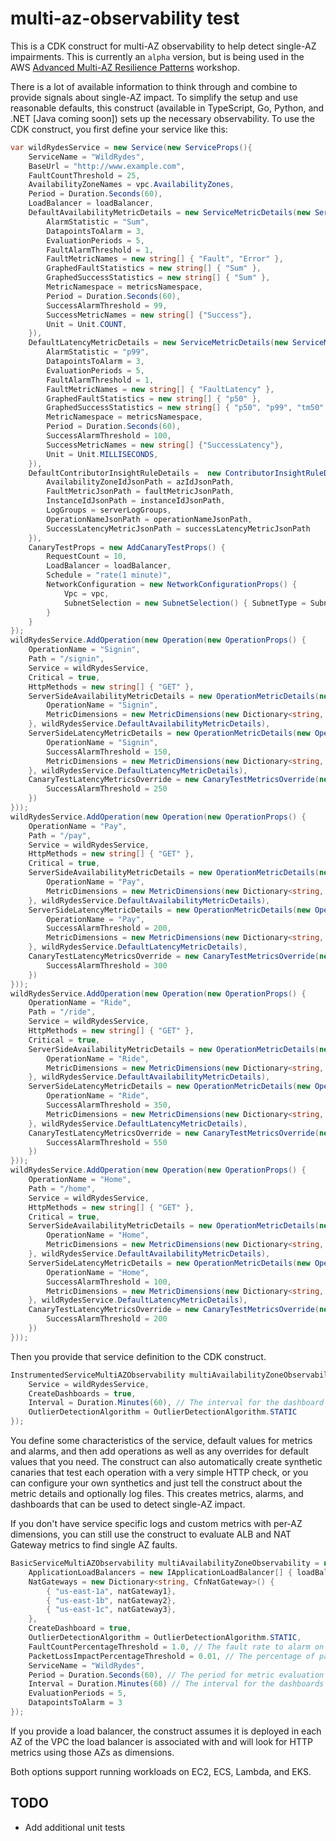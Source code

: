 # multi-az-observability test
This is a CDK construct for multi-AZ observability to help detect single-AZ impairments. This is currently an `alpha` version, but is being used in the AWS [Advanced Multi-AZ Resilience Patterns](https://catalog.workshops.aws/multi-az-gray-failures/en-US) workshop.

There is a lot of available information to think through and combine to provide signals about single-AZ impact. To simplify the setup and use reasonable defaults, this construct (available in TypeScript, Go, Python, and .NET [Java coming soon]) sets up the necessary observability. To use the CDK construct, you first define your service like this:

```csharp
var wildRydesService = new Service(new ServiceProps(){
    ServiceName = "WildRydes",
    BaseUrl = "http://www.example.com",
    FaultCountThreshold = 25,
    AvailabilityZoneNames = vpc.AvailabilityZones,
    Period = Duration.Seconds(60),
    LoadBalancer = loadBalancer,
    DefaultAvailabilityMetricDetails = new ServiceMetricDetails(new ServiceMetricDetailsProps() {
        AlarmStatistic = "Sum",
        DatapointsToAlarm = 3,
        EvaluationPeriods = 5,
        FaultAlarmThreshold = 1,
        FaultMetricNames = new string[] { "Fault", "Error" },
        GraphedFaultStatistics = new string[] { "Sum" },
        GraphedSuccessStatistics = new string[] { "Sum" },
        MetricNamespace = metricsNamespace,
        Period = Duration.Seconds(60),
        SuccessAlarmThreshold = 99,
        SuccessMetricNames = new string[] {"Success"},
        Unit = Unit.COUNT,
    }),
    DefaultLatencyMetricDetails = new ServiceMetricDetails(new ServiceMetricDetailsProps(){
        AlarmStatistic = "p99",
        DatapointsToAlarm = 3,
        EvaluationPeriods = 5,
        FaultAlarmThreshold = 1,
        FaultMetricNames = new string[] { "FaultLatency" },
        GraphedFaultStatistics = new string[] { "p50" },
        GraphedSuccessStatistics = new string[] { "p50", "p99", "tm50", "tm99" },
        MetricNamespace = metricsNamespace,
        Period = Duration.Seconds(60),
        SuccessAlarmThreshold = 100,
        SuccessMetricNames = new string[] {"SuccessLatency"},
        Unit = Unit.MILLISECONDS,
    }),
    DefaultContributorInsightRuleDetails =  new ContributorInsightRuleDetails(new ContributorInsightRuleDetailsProps() {
        AvailabilityZoneIdJsonPath = azIdJsonPath,
        FaultMetricJsonPath = faultMetricJsonPath,
        InstanceIdJsonPath = instanceIdJsonPath,
        LogGroups = serverLogGroups,
        OperationNameJsonPath = operationNameJsonPath,
        SuccessLatencyMetricJsonPath = successLatencyMetricJsonPath
    }),
    CanaryTestProps = new AddCanaryTestProps() {
        RequestCount = 10,
        LoadBalancer = loadBalancer,
        Schedule = "rate(1 minute)",
        NetworkConfiguration = new NetworkConfigurationProps() {
            Vpc = vpc,
            SubnetSelection = new SubnetSelection() { SubnetType = SubnetType.PRIVATE_ISOLATED }
        }
    }
});
wildRydesService.AddOperation(new Operation(new OperationProps() {
    OperationName = "Signin",
    Path = "/signin",
    Service = wildRydesService,
    Critical = true,
    HttpMethods = new string[] { "GET" },
    ServerSideAvailabilityMetricDetails = new OperationMetricDetails(new OperationMetricDetailsProps() {
        OperationName = "Signin",
        MetricDimensions = new MetricDimensions(new Dictionary<string, string> {{ "Operation", "Signin"}}, "AZ-ID", "Region")
    }, wildRydesService.DefaultAvailabilityMetricDetails),
    ServerSideLatencyMetricDetails = new OperationMetricDetails(new OperationMetricDetailsProps() {
        OperationName = "Signin",
        SuccessAlarmThreshold = 150,
        MetricDimensions = new MetricDimensions(new Dictionary<string, string> {{ "Operation", "Signin"}}, "AZ-ID", "Region")
    }, wildRydesService.DefaultLatencyMetricDetails),
    CanaryTestLatencyMetricsOverride = new CanaryTestMetricsOverride(new CanaryTestMetricsOverrideProps() {
        SuccessAlarmThreshold = 250
    })
}));
wildRydesService.AddOperation(new Operation(new OperationProps() {
    OperationName = "Pay",
    Path = "/pay",
    Service = wildRydesService,
    HttpMethods = new string[] { "GET" },
    Critical = true,
    ServerSideAvailabilityMetricDetails = new OperationMetricDetails(new OperationMetricDetailsProps() {
        OperationName = "Pay",
        MetricDimensions = new MetricDimensions(new Dictionary<string, string> {{ "Operation", "Pay"}}, "AZ-ID", "Region")
    }, wildRydesService.DefaultAvailabilityMetricDetails),
    ServerSideLatencyMetricDetails = new OperationMetricDetails(new OperationMetricDetailsProps() {
        OperationName = "Pay",
        SuccessAlarmThreshold = 200,
        MetricDimensions = new MetricDimensions(new Dictionary<string, string> {{ "Operation", "Pay"}}, "AZ-ID", "Region")
    }, wildRydesService.DefaultLatencyMetricDetails),
    CanaryTestLatencyMetricsOverride = new CanaryTestMetricsOverride(new CanaryTestMetricsOverrideProps() {
        SuccessAlarmThreshold = 300
    })
}));
wildRydesService.AddOperation(new Operation(new OperationProps() {
    OperationName = "Ride",
    Path = "/ride",
    Service = wildRydesService,
    HttpMethods = new string[] { "GET" },
    Critical = true,
    ServerSideAvailabilityMetricDetails = new OperationMetricDetails(new OperationMetricDetailsProps() {
        OperationName = "Ride",
        MetricDimensions = new MetricDimensions(new Dictionary<string, string> {{ "Operation", "Ride"}}, "AZ-ID", "Region")
    }, wildRydesService.DefaultAvailabilityMetricDetails),
    ServerSideLatencyMetricDetails = new OperationMetricDetails(new OperationMetricDetailsProps() {
        OperationName = "Ride",
        SuccessAlarmThreshold = 350,
        MetricDimensions = new MetricDimensions(new Dictionary<string, string> {{ "Operation", "Ride"}}, "AZ-ID", "Region")
    }, wildRydesService.DefaultLatencyMetricDetails),
    CanaryTestLatencyMetricsOverride = new CanaryTestMetricsOverride(new CanaryTestMetricsOverrideProps() {
        SuccessAlarmThreshold = 550
    })
}));
wildRydesService.AddOperation(new Operation(new OperationProps() {
    OperationName = "Home",
    Path = "/home",
    Service = wildRydesService,
    HttpMethods = new string[] { "GET" },
    Critical = true,
    ServerSideAvailabilityMetricDetails = new OperationMetricDetails(new OperationMetricDetailsProps() {
        OperationName = "Home",
        MetricDimensions = new MetricDimensions(new Dictionary<string, string> {{ "Operation", "Ride"}}, "AZ-ID", "Region")
    }, wildRydesService.DefaultAvailabilityMetricDetails),
    ServerSideLatencyMetricDetails = new OperationMetricDetails(new OperationMetricDetailsProps() {
        OperationName = "Home",
        SuccessAlarmThreshold = 100,
        MetricDimensions = new MetricDimensions(new Dictionary<string, string> {{ "Operation", "Ride"}}, "AZ-ID", "Region")
    }, wildRydesService.DefaultLatencyMetricDetails),
    CanaryTestLatencyMetricsOverride = new CanaryTestMetricsOverride(new CanaryTestMetricsOverrideProps() {
        SuccessAlarmThreshold = 200
    })
}));
```

Then you provide that service definition to the CDK construct.

```csharp
InstrumentedServiceMultiAZObservability multiAvailabilityZoneObservability = new InstrumentedServiceMultiAZObservability(this, "MultiAZObservability", new InstrumentedServiceMultiAZObservabilityProps() {
    Service = wildRydesService,
    CreateDashboards = true,
    Interval = Duration.Minutes(60), // The interval for the dashboard
    OutlierDetectionAlgorithm = OutlierDetectionAlgorithm.STATIC
});
```

You define some characteristics of the service, default values for metrics and alarms, and then add operations as well as any overrides for default values that you need. The construct can also automatically create synthetic canaries that test each operation with a very simple HTTP check, or you can configure your own synthetics and just tell the construct about the metric details and optionally log files. This creates metrics, alarms, and dashboards that can be used to detect single-AZ impact.

If you don't have service specific logs and custom metrics with per-AZ dimensions, you can still use the construct to evaluate ALB and NAT Gateway metrics to find single AZ faults.

```csharp
BasicServiceMultiAZObservability multiAvailabilityZoneObservability = new BasicServiceMultiAZObservability(this, "MultiAZObservability", new BasicServiceMultiAZObservabilityProps() {
    ApplicationLoadBalancers = new IApplicationLoadBalancer[] { loadBalancer },
    NatGateways = new Dictionary<string, CfnNatGateway>() {
        { "us-east-1a", natGateway1},
        { "us-east-1b", natGateway2},
        { "us-east-1c", natGateway3},
    },
    CreateDashboard = true,
    OutlierDetectionAlgorithm = OutlierDetectionAlgorithm.STATIC,
    FaultCountPercentageThreshold = 1.0, // The fault rate to alarm on for errors seen from the ALBs in the same AZ
    PacketLossImpactPercentageThreshold = 0.01, // The percentage of packet loss to alarm on for the NAT Gateways in the same AZ
    ServiceName = "WildRydes",
    Period = Duration.Seconds(60), // The period for metric evaluation
    Interval = Duration.Minutes(60) // The interval for the dashboards
    EvaluationPeriods = 5,
    DatapointsToAlarm = 3
});
```

If you provide a load balancer, the construct assumes it is deployed in each AZ of the VPC the load balancer is associated with and will look for HTTP metrics using those AZs as dimensions.

Both options support running workloads on EC2, ECS, Lambda, and EKS.

## TODO

- Add additional unit tests
